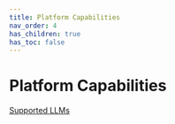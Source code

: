 ```yaml
---
title: Platform Capabilities
nav_order: 4
has_children: true
has_toc: false
---
```


# Platform Capabilities

[Supported LLMs](./supported-llms)